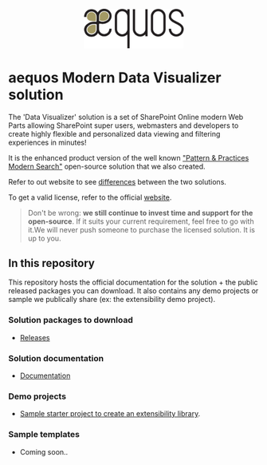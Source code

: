 
<p align="center"><img width="200px" src="./assets/aequos_logo_noir.png"/></p>

# aequos Modern Data Visualizer solution

The 'Data Visualizer' solution is a set of SharePoint Online modern Web Parts allowing SharePoint super users, webmasters and developers to create highly flexible and personalized data viewing and filtering experiences in minutes!

It is the enhanced product version of the well known ["Pattern & Practices Modern Search"](https://github.com/microsoft-search/pnp-modern-search) open-source solution that we also created.

Refer to out website to see [differences]() between the two solutions.

To get a valid license, refer to the official [website](https://www.aequos.ca).

> Don't be wrong: **we still continue to invest time and support for the open-source**. If it suits your current requirement, feel free to go with it.We will never push someone to purchase the licensed solution. It is up to you.

## In this repository

This repository hosts the official documentation for the solution + the public released packages you can download. It also contains any demo projects or sample we publically share (ex: the extensibility demo project).

### Solution packages to download

- [Releases](https://github.com/aequos-solutions/modern-data-visualizer/releases)

### Solution documentation

- [Documentation](https://aequos-solutions.github.io/modern-data-visualizer/)

### Demo projects

- [Sample starter project to create an extensibility library](./extensibility-library-demo).

### Sample templates

- Coming soon..


